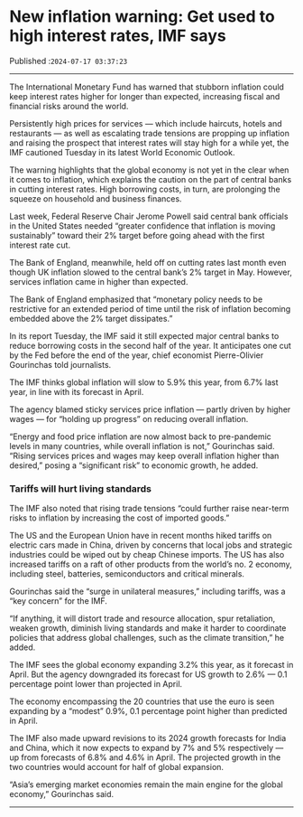 # New inflation warning: Get used to high interest rates, IMF says

Published :`2024-07-17 03:37:23`

---

The International Monetary Fund has warned that stubborn inflation could keep interest rates higher for longer than expected, increasing fiscal and financial risks around the world.

Persistently high prices for services — which include haircuts, hotels and restaurants — as well as escalating trade tensions are propping up inflation and raising the prospect that interest rates will stay high for a while yet, the IMF cautioned Tuesday in its latest World Economic Outlook.

The warning highlights that the global economy is not yet in the clear when it comes to inflation, which explains the caution on the part of central banks in cutting interest rates. High borrowing costs, in turn, are prolonging the squeeze on household and business finances.

Last week, Federal Reserve Chair Jerome Powell said central bank officials in the United States needed “greater confidence that inflation is moving sustainably” toward their 2% target before going ahead with the first interest rate cut.

The Bank of England, meanwhile, held off on cutting rates last month even though UK inflation slowed to the central bank’s 2% target in May. However, services inflation came in higher than expected.

The Bank of England emphasized that “monetary policy needs to be restrictive for an extended period of time until the risk of inflation becoming embedded above the 2% target dissipates.”

In its report Tuesday, the IMF said it still expected major central banks to reduce borrowing costs in the second half of the year. It anticipates one cut by the Fed before the end of the year, chief economist Pierre-Olivier Gourinchas told journalists.

The IMF thinks global inflation will slow to 5.9% this year, from 6.7% last year, in line with its forecast in April.

The agency blamed sticky services price inflation — partly driven by higher wages — for “holding up progress” on reducing overall inflation.

“Energy and food price inflation are now almost back to pre-pandemic levels in many countries, while overall inflation is not,” Gourinchas said. “Rising services prices and wages may keep overall inflation higher than desired,” posing a “significant risk” to economic growth, he added.

### Tariffs will hurt living standards

The IMF also noted that rising trade tensions “could further raise near-term risks to inflation by increasing the cost of imported goods.”

The US and the European Union have in recent months hiked tariffs on electric cars made in China, driven by concerns that local jobs and strategic industries could be wiped out by cheap Chinese imports. The US has also increased tariffs on a raft of other products from the world’s no. 2 economy, including steel, batteries, semiconductors and critical minerals.

Gourinchas said the “surge in unilateral measures,” including tariffs, was a “key concern” for the IMF.

“If anything, it will distort trade and resource allocation, spur retaliation, weaken growth, diminish living standards and make it harder to coordinate policies that address global challenges, such as the climate transition,” he added.

The IMF sees the global economy expanding 3.2% this year, as it forecast in April. But the agency downgraded its forecast for US growth to 2.6% — 0.1 percentage point lower than projected in April.

The economy encompassing the 20 countries that use the euro is seen expanding by a “modest” 0.9%, 0.1 percentage point higher than predicted in April.

The IMF also made upward revisions to its 2024 growth forecasts for India and China, which it now expects to expand by 7% and 5% respectively — up from forecasts of 6.8% and 4.6% in April. The projected growth in the two countries would account for half of global expansion.

“Asia’s emerging market economies remain the main engine for the global economy,” Gourinchas said.

---

